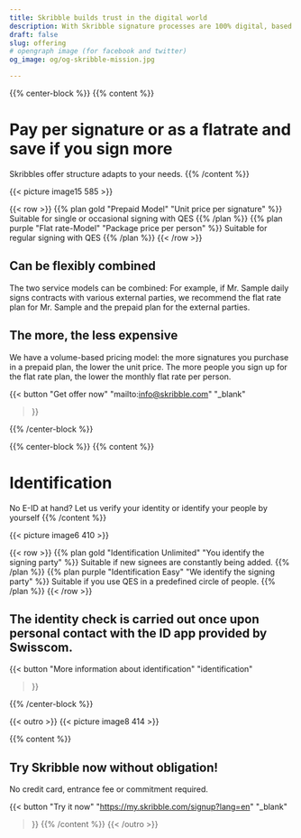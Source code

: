 ```yaml
---
title: Skribble builds trust in the digital world
description: With Skribble signature processes are 100% digital, based on the qualified electronic signature “QES” - the e-signature, which is equivalent to your hand-written signature according to Swiss and EU law.
draft: false
slug: offering
# opengraph image (for facebook and twitter)
og_image: og/og-skribble-mission.jpg

---
```


{{% center-block %}}
{{% content %}}
# Pay per signature or as a flatrate and save if you sign more
Skribbles offer structure adapts to your needs.
{{% /content %}}

{{< picture image15 585 >}}

{{< row >}}
{{% plan gold "Prepaid Model" "Unit price per signature" %}}
Suitable for single or occasional signing with QES
{{% /plan %}}
{{% plan purple "Flat rate-Model" "Package price per person" %}}
Suitable for regular signing with QES
{{% /plan %}}
{{< /row >}}

## Can be flexibly combined
The two service models can be combined: For example, if Mr. Sample daily signs contracts with various external parties, we recommend the flat rate plan for Mr. Sample and the prepaid plan for the external parties.

## The more, the less expensive
We have a volume-based pricing model: the more signatures you purchase in a prepaid plan, the lower the unit price. The more people you sign up for the flat rate plan, the lower the monthly flat rate per person.

{{< button
  "Get offer now"
  "mailto:info@skribble.com"
  "_blank"
>}}

{{% /center-block %}}

{{% center-block %}}
{{% content %}}

# Identification
No E-ID at hand? Let us verify your identity or identify your people by yourself
{{% /content %}}

{{< picture image6 410 >}}

{{< row >}}
{{% plan gold "Identification Unlimited" "You identify the signing party" %}}
Suitable if new signees are constantly being added.
{{% /plan %}}
{{% plan purple "Identification Easy" "We identify the signing party" %}}
Suitable if you use QES in a predefined circle of people.
{{% /plan %}}
{{< /row >}}

## The identity check is carried out once upon personal contact with the ID app provided by Swisscom. 

{{< button
  "More information about identification"
  "identification"
>}}

{{% /center-block %}}

{{< outro >}}
{{< picture image8 414 >}}

{{% content %}}
## Try Skribble now without obligation!
No credit card, entrance fee or commitment required.

{{< button
  "Try it now"
  "https://my.skribble.com/signup?lang=en"
  "_blank"
>}}
{{% /content %}}
{{< /outro >}}